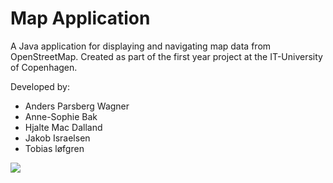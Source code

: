 # Map Application

A Java application for displaying and navigating map data from OpenStreetMap. Created as part of the first year project at the IT-University of Copenhagen.


Developed by:
* Anders Parsberg Wagner
* Anne-Sophie Bak
* Hjalte Mac Dalland
* Jakob Israelsen
* Tobias løfgren

![](https://i.imgur.com/PQ4Wscm.png)
